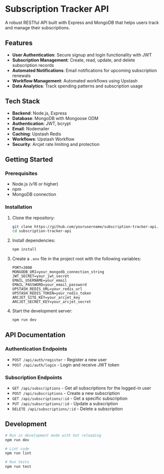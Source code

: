 # Subscription Tracker API

A robust RESTful API built with Express and MongoDB that helps users track and manage their subscriptions.

## Features

- **User Authentication**: Secure signup and login functionality with JWT
- **Subscription Management**: Create, read, update, and delete subscription records
- **Automated Notifications**: Email notifications for upcoming subscription renewals
- **Workflow Management**: Automated workflows using Upstash
- **Data Analytics**: Track spending patterns and subscription usage

## Tech Stack

- **Backend**: Node.js, Express
- **Database**: MongoDB with Mongoose ODM
- **Authentication**: JWT, bcrypt
- **Email**: Nodemailer
- **Caching**: Upstash Redis
- **Workflows**: Upstash Workflow
- **Security**: Arcjet rate limiting and protection

## Getting Started

### Prerequisites

- Node.js (v16 or higher)
- npm
- MongoDB connection

### Installation

1. Clone the repository:
   ```bash
   git clone https://github.com/yourusername/subscription-tracker-api.git
   cd subscription-tracker-api
   ```

2. Install dependencies:
   ```bash
   npm install
   ```

3. Create a `.env` file in the project root with the following variables:
   ```
   PORT=3000
   MONGODB_URI=your_mongodb_connection_string
   JWT_SECRET=your_jwt_secret
   EMAIL_USERNAME=your_email
   EMAIL_PASSWORD=your_email_password
   UPSTASH_REDIS_URL=your_redis_url
   UPSTASH_REDIS_TOKEN=your_redis_token
   ARCJET_SITE_KEY=your_arcjet_key
   ARCJET_SECRET_KEY=your_arcjet_secret
   ```

4. Start the development server:
   ```bash
   npm run dev
   ```

## API Documentation

### Authentication Endpoints

- `POST /api/auth/register` - Register a new user
- `POST /api/auth/login` - Login and receive JWT token

### Subscription Endpoints

- `GET /api/subscriptions` - Get all subscriptions for the logged-in user
- `POST /api/subscriptions` - Create a new subscription
- `GET /api/subscriptions/:id` - Get a specific subscription
- `PUT /api/subscriptions/:id` - Update a subscription
- `DELETE /api/subscriptions/:id` - Delete a subscription

## Development

```bash
# Run in development mode with hot reloading
npm run dev

# Lint code
npm run lint

# Run tests
npm run test
```
